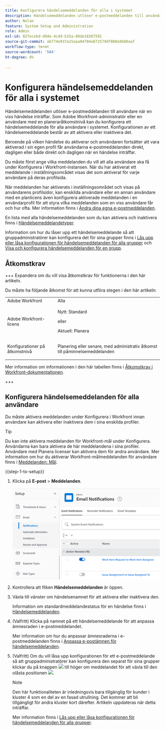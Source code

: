 ```yaml
---
title: Konfigurera händelsemeddelanden för alla i systemet
description: Händelsemeddelanden utlöser e-postmeddelanden till användare när en viss händelse inträffar. Som Adobe Workfront-administratör eller en användare med en planeraråtkomstnivå kan du konfigurera ett händelsemeddelande för alla användare i systemet. Konfigurationen av ett händelsemeddelande består av att aktivera eller inaktivera det.
author: Nolan
feature: System Setup and Administration
role: Admin
exl-id: 027ecebd-d9de-4cdd-b15a-88de18367591
source-git-commit: ab774e937a15aaa04704e872579df880a9b80aaf
workflow-type: tm+mt
source-wordcount: '584'
ht-degree: 0%

---
```


# Konfigurera händelsemeddelanden för alla i systemet

<!-- Audited: 1/2024 -->

<!--DON'T DELETE, DRAFT OR HIDE THIS ARTICLE. IT IS LINKED TO THE PRODUCT, THROUGH THE CONTEXT SENSITIVE HELP LINKS-->

Händelsemeddelanden utlöser e-postmeddelanden till användare när en viss händelse inträffar. Som Adobe Workfront-administratör eller en användare med en planeraråtkomstnivå kan du konfigurera ett händelsemeddelande för alla användare i systemet. Konfigurationen av ett händelsemeddelande består av att aktivera eller inaktivera det.

<!--Alina annotation on the word "all" in 2nd sentence: abive, drafted and remains QS only-->

Beroende på vilken händelse du aktiverar och användaren fortsätter att vara aktiverad i sin egen profil får användarna e-postmeddelanden direkt, dagligen eller både direkt och dagligen när en händelse inträffar.

Du måste först ange vilka meddelanden du vill att alla användare ska få under Konfigurera i Workfront-instansen. När du har aktiverat ett meddelande i inställningsområdet visas det som aktiverat för varje användare på deras profilsida.

När meddelanden har aktiverats i inställningsområdet och visas på användarens profilsidor, kan enskilda användare eller en annan användare med en planlicens även konfigurera aktiverade meddelanden i en användarprofil för att styra vilka meddelanden som en viss användare får och hur ofta. Mer information finns i [Ändra dina egna e-postmeddelanden](../../../workfront-basics/using-notifications/activate-or-deactivate-your-own-event-notifications.md).

En lista med alla händelsemeddelanden som du kan aktivera och inaktivera finns i [Händelsemeddelandetyper](../../../administration-and-setup/manage-workfront/emails/event-notifications-available-in-wf.md).

Information om hur du låser upp ett händelsemeddelande så att gruppadministratörer kan konfigurera det för sina grupper finns i [Lås upp eller låsa konfigurationen för händelsemeddelanden för alla grupper](../../../administration-and-setup/manage-workfront/emails/unlock-configuration-of-event-notifications-for-groups.md) och [Visa och konfigurera händelsemeddelanden för en grupp](../../../administration-and-setup/manage-groups/create-and-manage-groups/view-and-configure-event-notifications-group.md).

## Åtkomstkrav

+++ Expandera om du vill visa åtkomstkrav för funktionerna i den här artikeln.

Du måste ha följande åtkomst för att kunna utföra stegen i den här artikeln:

<table style="table-layout:auto"> 
 <col> 
 <col> 
 <tbody> 
  <tr> 
   <td role="rowheader">Adobe Workfront</td> 
   <td>Alla</td> 
  </tr> 
  <tr> 
   <td role="rowheader">Adobe Workfront-licens</td> 
   <td> <p>Nytt: Standard</p>
 <p>eller</p> 
<p>Aktuell: Planera</p> 
</td> 
  </tr> 
  <tr> 
   <td role="rowheader">Konfigurationer på åtkomstnivå</td> 
   <td> <p>Planering eller senare, med administrativ åtkomst till påminnelsemeddelanden</p> </td> 
  </tr> 
 </tbody> 
</table>

Mer information om informationen i den här tabellen finns i [Åtkomstkrav i Workfront-dokumentationen](/help/quicksilver/administration-and-setup/add-users/access-levels-and-object-permissions/access-level-requirements-in-documentation.md).

+++

## Konfigurera händelsemeddelanden för alla användare

Du måste aktivera meddelanden under Konfigurera i Workfront innan användare kan aktivera eller inaktivera dem i sina enskilda profiler.

>[!TIP]
>
>Du kan inte aktivera meddelanden för Workfront-mål under Konfigurera. Användarna kan bara aktivera de här meddelandena i sina profiler. Användare med Planera licenser kan aktivera dem för andra användare. Mer information om hur du aktiverar Workfront-målmeddelanden för användare finns i [Meddelanden: Mål](../../../workfront-basics/using-notifications/notifications-goals.md).

{{step-1-to-setup}}

1. Klicka på **E-post** > **Meddelanden**.

   ![](assets/notifications-area-under-setup-emails.png)


1. Kontrollera att fliken **Händelsemeddelanden** är öppen.
1. Växla till vänster om händelsenamnet för att aktivera eller inaktivera den.

   Information om standardmeddelandestatus för en händelse finns i [Händelsemeddelanden](../../../workfront-basics/using-notifications/event-notifications.md).

1. (Valfritt) Klicka på namnet på ett händelsemeddelande för att anpassa ämnesraden i e-postmeddelandet.

   Mer information om hur du anpassar ämnesraderna i e-postmeddelanden finns i [Anpassa e-postämnen för händelsemeddelanden](../../../administration-and-setup/manage-workfront/emails/custom-email-subjects-event-notification.md).

1. (Valfritt) Om du vill låsa upp konfigurationen för ett e-postmeddelande så att gruppadministratörer kan konfigurera den separat för sina grupper klickar du på knappen ![](assets/lock-toggle-button.png) till höger om meddelandet för att växla till den olåsta positionen ![](assets/unlock-toggle-button.png).

   >[!NOTE]
   >
   >Den här funktionaliteten är inledningsvis bara tillgänglig för kunder i kluster 4 som en del av en fasad utrullning. Det kommer att bli tillgängligt för andra kluster kort därefter. Artikeln uppdateras när detta inträffar.

   Mer information finns i [Lås upp eller låsa konfigurationen för händelsemeddelanden för alla grupper](../../../administration-and-setup/manage-workfront/emails/unlock-configuration-of-event-notifications-for-groups.md).
